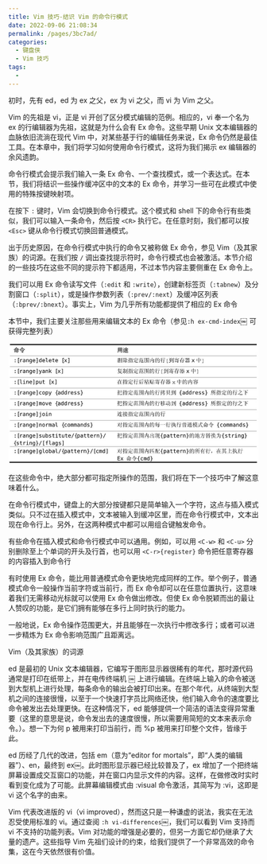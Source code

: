```yaml
---
title: Vim 技巧-结识 Vim 的命令行模式
date: 2022-09-06 21:08:34
permalink: /pages/3bc7ad/
categories:
  - 键盘侠
  - Vim 技巧
tags:
  -
---
```


初时，先有 ed，ed 为 ex 之父，ex 为 vi 之父，而 vi 为 Vim 之父。

Vim 的先祖是 vi，正是 vi 开创了区分模式编辑的范例。相应的，vi 奉一个名为 ex 的行编辑器为先祖，这就是为什么会有 Ex 命令。这些早期 Unix 文本编辑器的血脉依旧流淌在现代 Vim 中，对某些基于行的编辑任务来说，Ex 命令仍然是最佳工具。在本章中，我们将学习如何使用命令行模式，这将为我们揭示 ex 编辑器的余风遗韵。

命令行模式会提示我们输入一条 Ex 命令、一个查找模式，或一个表达式。在本节，我们将结识一些操作缓冲区中的文本的 Ex 命令，并学习一些可在此模式中使用的特殊按键映射项。

在按下 `:` 键时，Vim 会切换到命令行模式。这个模式和 shell 下的命令行有些类似，我们可以输入一条命令，然后按 `<CR>` 执行它。在任意时刻，我们都可以按 `<Esc>` 键从命令行模式切换回普通模式。

出于历史原因，在命令行模式中执行的命令又被称做 Ex 命令，参见 Vim（及其家族）的词源。在我们按 `/` 调出查找提示符时，命令行模式也会被激活。本节介绍的一些技巧在这些不同的提示符下都适用，不过本节内容主要侧重在 Ex 命令上。

我们可以用 Ex 命令读写文件（`:edit` 和 `:write`），创建新标签页（`:tabnew`）及分割窗口（`:split`），或是操作参数列表（`:prev/:next`）及缓冲区列表（`:bprev/:bnext`）。事实上，Vim 为几乎所有功能都提供了相应的 Ex 命令

本节中，我们主要关注那些用来编辑文本的 Ex 命令（参见`:h ex-cmd-index`￼ 可获得完整列表）

![](../../.vuepress/public/img/vim/068.jpg)

在这些命令中，绝大部分都可指定所操作的范围，我们将在下一个技巧中了解这意味着什么。

在命令行模式中，键盘上的大部分按键都只是简单输入一个字符，这点与插入模式类似。只不过在插入模式中，文本被输入到缓冲区里，而在命令行模式中，文本出现在命令行上。另外，在这两种模式中都可以用组合键触发命令。

有些命令在插入模式和命令行模式中可以通用。例如，可以用 `<C-w>` 和 `<C-u>` 分别删除至上个单词的开头及行首，也可以用 `<C-r>{register}` 命令把任意寄存器的内容插入到命令行

有时使用 Ex 命令，能比用普通模式命令更快地完成同样的工作。举个例子，普通模式命令一般操作当前字符或当前行，而 Ex 命令却可以在任意位置执行，这意味着我们无需移动光标就可以使用 Ex 命令做出修改。但使 Ex 命令脱颖而出的最让人赞叹的功能，是它们拥有能够在多行上同时执行的能力。

一般地说，Ex 命令操作范围更大，并且能够在一次执行中修改多行；或者可以进一步精炼为 Ex 命令影响范围广且距离远。

Vim（及其家族）的词源

ed 是最初的 Unix 文本编辑器，它编写于图形显示器很稀有的年代，那时源代码通常是打印在纸带上，并在电传终端机 ￼ 上进行编辑。在终端上输入的命令被送到大型机上进行处理，每条命令的输出会被打印出来。在那个年代，从终端到大型机之间的连接很慢，以至于一个快速打字员比网络还快，他们输入命令的速度要比命令被发出去处理更快。在这种情况下，ed 能够提供一个简洁的语法变得异常重要（这里的意思是说，命令发出去的速度很慢，所以需要用简短的文本来表示命令。）。想一下为何 p 被用来打印当前行，而 %p 被用来打印整个文件，皆缘于此。

ed 历经了几代的改进，包括 em（意为“editor for mortals”，即“人类的编辑器”）、en，最终到 ex￼。此时图形显示器已经比较普及了，ex 增加了一个把终端屏幕设置成交互窗口的功能，并在窗口内显示文件的内容。这样，在做修改时实时看到变化成为了可能。此屏幕编辑模式由 :visual 命令激活，其简写为 :vi，这即是 vi 这个名字的由来。

Vim 代表改进版的 vi（vi improved），然而这只是一种谦虚的说法，我实在无法忍受使用标准的 vi。通过查阅 `:h vi-differences`￼，我们可以看到 Vim 支持而 vi 不支持的功能列表。Vim 对功能的增强是必要的，但另一方面它却仍继承了大量的遗产。这些指导 Vim 先祖们设计的约束，给我们提供了一个非常高效的命令集，这在今天依然很有价值。
